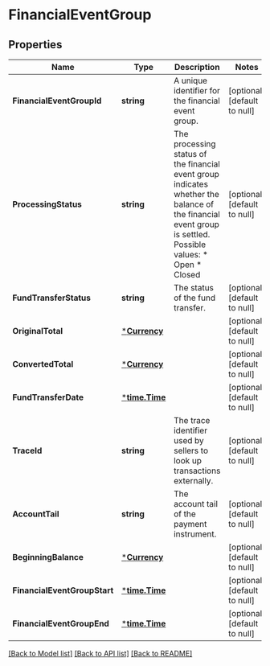 # FinancialEventGroup

## Properties
Name | Type | Description | Notes
------------ | ------------- | ------------- | -------------
**FinancialEventGroupId** | **string** | A unique identifier for the financial event group. | [optional] [default to null]
**ProcessingStatus** | **string** | The processing status of the financial event group indicates whether the balance of the financial event group is settled.  Possible values:  * Open  * Closed | [optional] [default to null]
**FundTransferStatus** | **string** | The status of the fund transfer. | [optional] [default to null]
**OriginalTotal** | [***Currency**](Currency.md) |  | [optional] [default to null]
**ConvertedTotal** | [***Currency**](Currency.md) |  | [optional] [default to null]
**FundTransferDate** | [***time.Time**](time.Time.md) |  | [optional] [default to null]
**TraceId** | **string** | The trace identifier used by sellers to look up transactions externally. | [optional] [default to null]
**AccountTail** | **string** | The account tail of the payment instrument. | [optional] [default to null]
**BeginningBalance** | [***Currency**](Currency.md) |  | [optional] [default to null]
**FinancialEventGroupStart** | [***time.Time**](time.Time.md) |  | [optional] [default to null]
**FinancialEventGroupEnd** | [***time.Time**](time.Time.md) |  | [optional] [default to null]

[[Back to Model list]](../README.md#documentation-for-models) [[Back to API list]](../README.md#documentation-for-api-endpoints) [[Back to README]](../README.md)

